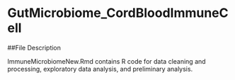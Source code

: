 # GutMicrobiome_CordBloodImmuneCell

##File Description

ImmuneMicrobiomeNew.Rmd contains R code for data cleaning and processing, exploratory data analysis, and preliminary analysis. 

